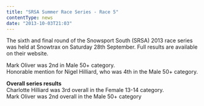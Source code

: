 ```yaml
---
title: "SRSA Summer Race Series - Race 5"
contentType: news
date: "2013-10-03T21:03"
---
```


The sixth and final round of the Snowsport South (SRSA) 2013 race series was held at Snowtrax on Saturday 28th September. Full results are available on their website.

Mark Oliver was 2nd in Male 50+ category.\
Honorable mention for Nigel Hilliard, who was 4th in the Male 50+ category.

**Overall series results**\
Charlotte Hilliard was 3rd overall in the Female 13-14 category.\
Mark Oliver was 2nd overall in the Male 50+ category

